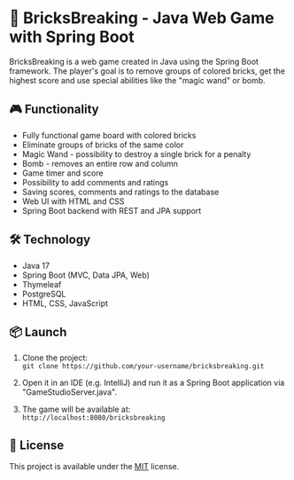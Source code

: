 # 🧱 BricksBreaking - Java Web Game with Spring Boot

BricksBreaking is a web game created in Java using the Spring Boot framework. The player's goal is to remove groups of colored bricks, get the highest score and use special abilities like the "magic wand" or bomb.

## 🎮 Functionality

- Fully functional game board with colored bricks
- Eliminate groups of bricks of the same color
- Magic Wand - possibility to destroy a single brick for a penalty
- Bomb - removes an entire row and column
- Game timer and score
- Possibility to add comments and ratings
- Saving scores, comments and ratings to the database
- Web UI with HTML and CSS
- Spring Boot backend with REST and JPA support

## 🛠 Technology

- Java 17
- Spring Boot (MVC, Data JPA, Web)
- Thymeleaf
- PostgreSQL
- HTML, CSS, JavaScript

## 📦 Launch

1. Clone the project:  
   `git clone https://github.com/your-username/bricksbreaking.git`

2. Open it in an IDE (e.g. IntelliJ) and run it as a Spring Boot application via "GameStudioServer.java".

3. The game will be available at:  
   `http://localhost:8080/bricksbreaking`

## 🪪 License

This project is available under the [MIT](LICENSE) license.
